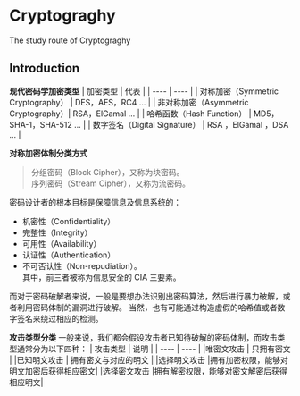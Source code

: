 # Cryptograghy
The study route of Cryptograghy

## Introduction

**现代密码学加密类型**
|              加密类型                 |                  代表                |
|                ----                  |                  ----                |
|  对称加密（Symmetric Cryptography）   |       DES，AES，RC4 ...              |
|  非对称加密（Asymmetric Cryptography）|       RSA，ElGamal ...               |
|  哈希函数（Hash Function）            |       MD5，SHA-1，SHA-512 ...        |
|  数字签名（Digital Signature）        |       RSA ，ElGamal ，DSA ...        |



**对称加密体制分类方式**

> 分组密码（Block Cipher），又称为块密码。  
> 序列密码（Stream Cipher），又称为流密码。



密码设计者的根本目标是保障信息及信息系统的：
* 机密性（Confidentiality）
* 完整性（Integrity）
* 可用性（Availability）
* 认证性（Authentication）
* 不可否认性（Non-repudiation）。  
其中，前三者被称为信息安全的 CIA 三要素。


而对于密码破解者来说，一般是要想办法识别出密码算法，然后进行暴力破解，或者利用密码体制的漏洞进行破解。
当然，也有可能通过构造虚假的哈希值或者数字签名来绕过相应的检测。



**攻击类型分类**
一般来说，我们都会假设攻击者已知待破解的密码体制，而攻击类型通常分为以下四种：
|  攻击类型   |                  说明                |
|    ----    |                  ----                |
|唯密文攻击	 |              只拥有密文               |
|已知明文攻击	|          拥有密文与对应的明文          |
|选择明文攻击	|拥有加密权限，能够对明文加密后获得相应密文|
|选择密文攻击	|拥有解密权限，能够对密文解密后获得相应明文|
